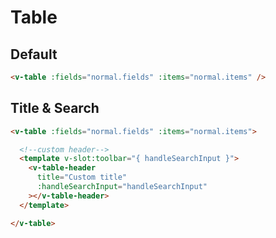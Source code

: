 # Table

## Default
<div class="p-3 pb-5 border rounded-2 my-3 flex">
  <v-table :fields="normal.fields" :items="normal.items" />
</div>

```html
<v-table :fields="normal.fields" :items="normal.items" />
```

## Title & Search
<div class="p-3 pb-5 border rounded-2 my-3 flex">
  <v-table :fields="normal.fields" :items="normal.items">
    <template v-slot:toolbar="{ handleSearchInput }">
      <v-table-header title="Custom title" :handleSearchInput="handleSearchInput"></v-table-header>
    </template>
  </v-table>
</div>

```html
<v-table :fields="normal.fields" :items="normal.items">

  <!--custom header-->
  <template v-slot:toolbar="{ handleSearchInput }">
    <v-table-header
      title="Custom title"
      :handleSearchInput="handleSearchInput"
    ></v-table-header>
  </template>

</v-table>
```

<script>
export default {
  data() {
    return {
      normal: {
        fields: {
          name: { label: 'Name', sortable: true },
          createdAt: { label: 'Created', sortable: false },
        },
        items: [
          { id: 1, name: 'Item 1', createdAt: '1 days ago', },
          { id: 2, name: 'Item 2', createdAt: '2 days ago', },
          { id: 3, name: 'Item 3', createdAt: '3 days ago', },
        ],
      },
      multiple: {
        selected: [],
        fields: {
          name: { label: 'Name', sortable: true },
          createdAt: { label: 'Created', sortable: false },
        },
        items: [
          { id: 1, name: 'Item 1', createdAt: '1 days ago', },
          { id: 2, name: 'Item 2', createdAt: '2 days ago', },
          { id: 3, name: 'Item 3', createdAt: '3 days ago', },
        ],
      },
    };
  },
};
</script>
